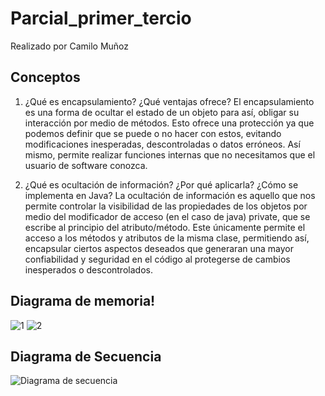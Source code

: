 # Parcial_primer_tercio
 Realizado por Camilo Muñoz
 
## Conceptos 
1. ¿Qué es encapsulamiento? ¿Qué ventajas ofrece?
El encapsulamiento es una forma de ocultar el estado de un objeto para así, obligar su interacción por medio de métodos. Esto ofrece una protección ya que podemos definir que se puede o no hacer con estos, evitando modificaciones inesperadas, descontroladas o datos erróneos. Así mismo, permite realizar funciones internas que no necesitamos que el usuario de software conozca. 


2.	¿Qué es ocultación de información? ¿Por qué aplicarla? ¿Cómo se implementa en Java?
La ocultación de información es aquello que nos permite controlar la visibilidad de las propiedades de los objetos por medio del modificador de acceso (en el caso de java) private, que se escribe al principio del atributo/método. Este únicamente permite el acceso a los métodos y atributos de la misma clase, permitiendo así, encapsular ciertos aspectos deseados que generaran una mayor confiabilidad y seguridad en el código al protegerse de cambios inesperados o descontrolados. 

 
## Diagrama de memoria!

![1](https://user-images.githubusercontent.com/72894018/110180661-345f4980-7dd8-11eb-9044-20404d3a2cde.jpeg)
![2](https://user-images.githubusercontent.com/72894018/110180663-34f7e000-7dd8-11eb-8bc0-3006c09e8652.jpeg)

## Diagrama de Secuencia


![Diagrama de secuencia](https://user-images.githubusercontent.com/72894018/110183873-d2a1de00-7ddd-11eb-8349-4c1cc6fda309.png)


